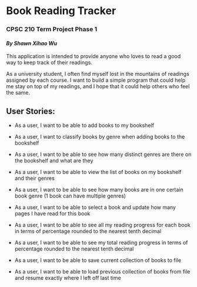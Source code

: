 # Book Reading Tracker
### CPSC 210 Term Project Phase 1
#### *By Shawn Xihao Wu*


This application is intended to provide anyone who loves to read a good way 
to keep track of their readings.

As a university student, I often find myself lost in 
the mountains of readings assigned by each course. I want to build a simple program 
that could help me stay on top of my readings, and I hope that it could 
help others who feel the same.


## User Stories:

- As a user, I want to be able to add books to my bookshelf
- As a user, I want to classify books by genre when adding books to the bookshelf


- As a user, I want to be able to see how many distinct genres are there on the bookshelf and what are they
- As a user, I want to be able to view the list of books on my bookshelf and their genres
- As a user, I want to be able to see how many books are in one certain book genre (1 book can have multiple genres)


- As a user, I want to be able to select a book and update how many pages I have read for this book


- As a user, I want to be able to see all my reading progress for each book in terms of percentage rounded to the nearest tenth decimal
- As a user, I want to be able to see my total reading progress in terms of percentage rounded to the nearest tenth decimal

- As a user, I want to be able to save current collection of books to file
- As a user, I want to be able to load previous collection of books from file and resume exactly where I left off last time
